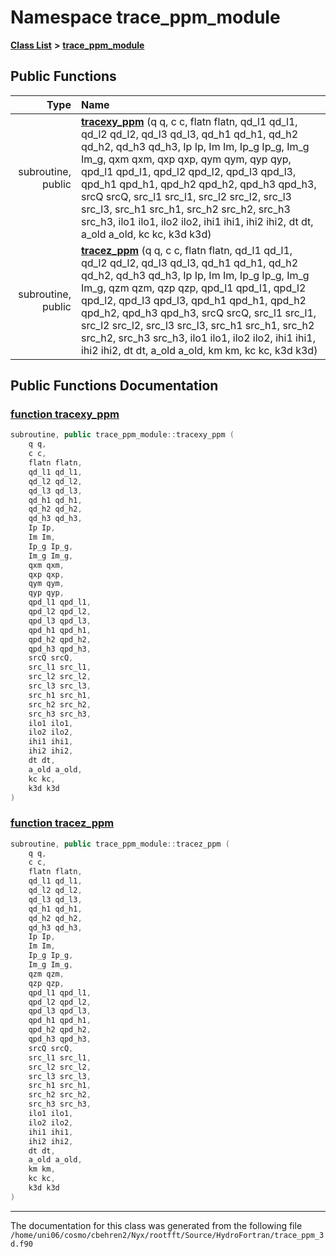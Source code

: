 
# Namespace trace\_ppm\_module


[**Class List**](annotated.md) **>** [**trace\_ppm\_module**](namespacetrace__ppm__module.md)




















## Public Functions

| Type | Name |
| ---: | :--- |
|  subroutine, public | [**tracexy\_ppm**](namespacetrace__ppm__module.md#function-tracexy-ppm) (q q, c c, flatn flatn, qd\_l1 qd\_l1, qd\_l2 qd\_l2, qd\_l3 qd\_l3, qd\_h1 qd\_h1, qd\_h2 qd\_h2, qd\_h3 qd\_h3, Ip Ip, Im Im, Ip\_g Ip\_g, Im\_g Im\_g, qxm qxm, qxp qxp, qym qym, qyp qyp, qpd\_l1 qpd\_l1, qpd\_l2 qpd\_l2, qpd\_l3 qpd\_l3, qpd\_h1 qpd\_h1, qpd\_h2 qpd\_h2, qpd\_h3 qpd\_h3, srcQ srcQ, src\_l1 src\_l1, src\_l2 src\_l2, src\_l3 src\_l3, src\_h1 src\_h1, src\_h2 src\_h2, src\_h3 src\_h3, ilo1 ilo1, ilo2 ilo2, ihi1 ihi1, ihi2 ihi2, dt dt, a\_old a\_old, kc kc, k3d k3d) <br> |
|  subroutine, public | [**tracez\_ppm**](namespacetrace__ppm__module.md#function-tracez-ppm) (q q, c c, flatn flatn, qd\_l1 qd\_l1, qd\_l2 qd\_l2, qd\_l3 qd\_l3, qd\_h1 qd\_h1, qd\_h2 qd\_h2, qd\_h3 qd\_h3, Ip Ip, Im Im, Ip\_g Ip\_g, Im\_g Im\_g, qzm qzm, qzp qzp, qpd\_l1 qpd\_l1, qpd\_l2 qpd\_l2, qpd\_l3 qpd\_l3, qpd\_h1 qpd\_h1, qpd\_h2 qpd\_h2, qpd\_h3 qpd\_h3, srcQ srcQ, src\_l1 src\_l1, src\_l2 src\_l2, src\_l3 src\_l3, src\_h1 src\_h1, src\_h2 src\_h2, src\_h3 src\_h3, ilo1 ilo1, ilo2 ilo2, ihi1 ihi1, ihi2 ihi2, dt dt, a\_old a\_old, km km, kc kc, k3d k3d) <br> |








## Public Functions Documentation


### <a href="#function-tracexy-ppm" id="function-tracexy-ppm">function tracexy\_ppm </a>


```cpp
subroutine, public trace_ppm_module::tracexy_ppm (
    q q,
    c c,
    flatn flatn,
    qd_l1 qd_l1,
    qd_l2 qd_l2,
    qd_l3 qd_l3,
    qd_h1 qd_h1,
    qd_h2 qd_h2,
    qd_h3 qd_h3,
    Ip Ip,
    Im Im,
    Ip_g Ip_g,
    Im_g Im_g,
    qxm qxm,
    qxp qxp,
    qym qym,
    qyp qyp,
    qpd_l1 qpd_l1,
    qpd_l2 qpd_l2,
    qpd_l3 qpd_l3,
    qpd_h1 qpd_h1,
    qpd_h2 qpd_h2,
    qpd_h3 qpd_h3,
    srcQ srcQ,
    src_l1 src_l1,
    src_l2 src_l2,
    src_l3 src_l3,
    src_h1 src_h1,
    src_h2 src_h2,
    src_h3 src_h3,
    ilo1 ilo1,
    ilo2 ilo2,
    ihi1 ihi1,
    ihi2 ihi2,
    dt dt,
    a_old a_old,
    kc kc,
    k3d k3d
) 
```



### <a href="#function-tracez-ppm" id="function-tracez-ppm">function tracez\_ppm </a>


```cpp
subroutine, public trace_ppm_module::tracez_ppm (
    q q,
    c c,
    flatn flatn,
    qd_l1 qd_l1,
    qd_l2 qd_l2,
    qd_l3 qd_l3,
    qd_h1 qd_h1,
    qd_h2 qd_h2,
    qd_h3 qd_h3,
    Ip Ip,
    Im Im,
    Ip_g Ip_g,
    Im_g Im_g,
    qzm qzm,
    qzp qzp,
    qpd_l1 qpd_l1,
    qpd_l2 qpd_l2,
    qpd_l3 qpd_l3,
    qpd_h1 qpd_h1,
    qpd_h2 qpd_h2,
    qpd_h3 qpd_h3,
    srcQ srcQ,
    src_l1 src_l1,
    src_l2 src_l2,
    src_l3 src_l3,
    src_h1 src_h1,
    src_h2 src_h2,
    src_h3 src_h3,
    ilo1 ilo1,
    ilo2 ilo2,
    ihi1 ihi1,
    ihi2 ihi2,
    dt dt,
    a_old a_old,
    km km,
    kc kc,
    k3d k3d
) 
```



------------------------------
The documentation for this class was generated from the following file `/home/uni06/cosmo/cbehren2/Nyx/rootfft/Source/HydroFortran/trace_ppm_3d.f90`